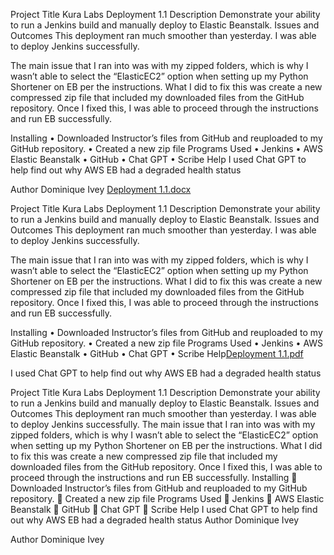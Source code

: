 Project Title
Kura Labs Deployment 1.1
Description
Demonstrate your ability to run a Jenkins build and manually deploy to Elastic Beanstalk.
Issues and Outcomes
This deployment ran much smoother than yesterday. I was able to deploy Jenkins successfully.
 

The main issue that I ran into was with my zipped folders, which is why I wasn’t able to select the “ElasticEC2” option when setting up my Python Shortener on EB per the instructions. 
 What I did to fix this was create a new compressed zip file that included my downloaded files from the GitHub repository. Once I fixed this, I was able to proceed through the instructions and run EB successfully.
 

Installing
•	Downloaded Instructor’s files from GitHub and reuploaded to my GitHub repository. 
•	Created a new zip file
Programs Used
•	Jenkins
•	AWS Elastic Beanstalk
•	GitHub
•	Chat GPT
•	Scribe
Help
I used Chat GPT to help find out why AWS EB had a degraded health status

 

 

 
Author
Dominique Ivey
[Deployment 1.1.docx](https://github.com/DomIvey/Deployment-1.1/files/12365375/Deployment.1.1.docx)

Project Title
Kura Labs Deployment 1.1
Description
Demonstrate your ability to run a Jenkins build and manually deploy to Elastic Beanstalk.
Issues and Outcomes
This deployment ran much smoother than yesterday. I was able to deploy Jenkins successfully.
 

The main issue that I ran into was with my zipped folders, which is why I wasn’t able to select the “ElasticEC2” option when setting up my Python Shortener on EB per the instructions. 
 What I did to fix this was create a new compressed zip file that included my downloaded files from the GitHub repository. Once I fixed this, I was able to proceed through the instructions and run EB successfully.
 


Installing
•	Downloaded Instructor’s files from GitHub and reuploaded to my GitHub repository. 
•	Created a new zip file
Programs Used
•	Jenkins
•	AWS Elastic Beanstalk
•	GitHub
•	Chat GPT
•	Scribe
Help[Deployment 1.1.pdf](https://github.com/DomIvey/Deployment-1.1/files/12365384/Deployment.1.1.pdf)



I used Chat GPT to help find out why AWS EB had a degraded health status

Project Title
Kura Labs Deployment 1.1 
Description 
Demonstrate your ability to run a Jenkins build and manually deploy to Elastic Beanstalk. 
Issues and Outcomes 
This deployment ran much smoother than yesterday. I was able to deploy Jenkins 
successfully. 
The main issue that I ran into was with my zipped folders, which is why I wasn’t able to 
select the “ElasticEC2” option when setting up my Python Shortener on EB per the 
instructions. 
What I did to fix this was create a new compressed zip file that included my downloaded 
files from the GitHub repository. Once I fixed this, I was able to proceed through the 
instructions and run EB successfully. 
Installing 
 Downloaded Instructor’s files from GitHub and reuploaded to my GitHub 
repository. 
 Created a new zip file 
Programs Used 
 Jenkins 
 AWS Elastic Beanstalk 
 GitHub 
 Chat GPT 
 Scribe 
Help 
I used Chat GPT to help find out why AWS EB had a degraded health status 
Author 
Dominique Ivey

 

 

 
Author
Dominique Ivey

